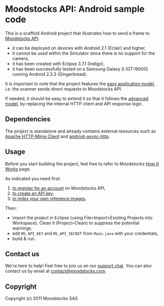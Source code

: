 # Moodstocks API: Android sample code

This is a scaffold Android project that illustrates how to send a frame to [Moodstocks API](http://extranet.moodstocks.com/).

*   it can be deployed on devices with Android 2.1 (Eclair) and higher,
*   it cannot be used within the Simulator since there is no support for the camera,
*   it has been created with Eclipse 3.7.1 (Indigo),
* 	it has been successfully tested on a Samsung Galaxy S (GT-I9000) running Android 2.3.3 (Gingerbread).

It is important to note that the project features the [easy application model](https://github.com/Moodstocks/moodstocks-api/wiki/api-v2-help-appmodel#wiki-easy-model), i.e. the scanner sends direct requests to Moodstocks API.

If needed, it should be easy to extend it so that it follows the [advanced model](https://github.com/Moodstocks/moodstocks-api/wiki/api-v2-help-appmodel#wiki-advanced-model), by replacing the internal HTTP client and API response logic.

## Dependencies

The project is standalone and already contains external resources such as [Apache HTTP-Mime Client](http://hc.apache.org/index.html) and [android-async-http](https://github.com/loopj/android-async-http).

## Usage

Before you start building the project, feel free to refer to Moodstocks [How It Works](http://www.moodstocks.com/how-it-works/) page.

As indicated you need first:

1.   [to register for an account](http://extranet.moodstocks.com/signup) on Moodstocks API,
2.   [to create an API key](http://extranet.moodstocks.com/access_keys/new),
3.   [to index your own reference images](https://github.com/Moodstocks/moodstocks-api/wiki/api-v2-doc#add-object).

Then:

*   import the project in Eclipse (using File>Import>Existing Projects into Workspace). Clean it (Project>Clean) to suppress the potential warnings.
*   edit `MS_API_KEY` and `MS_API_SECRET` from `Main.java` with your credentials,
*   build & run.

## Contact us

We're here to help! Feel free to join us on our [support chat](http://moodstocks.campfirenow.com/2416e). You can also contact us by email at contact@moodstocks.com.

## Copyright

Copyright (c) 2011 Moodstocks SAS